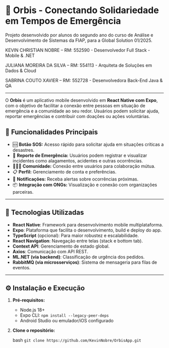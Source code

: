 # 📱 Orbis - Conectando Solidariedade em Tempos de Emergência

Projeto desenvolvido por alunos do segundo ano do curso de Análise e Desenvolvimento de Sistemas da FIAP, para a Global Solution 01/2025.

KEVIN CHRISTIAN NOBRE – RM: 552590 - Desenvolvedor Full Stack - Mobile & .NET

JULIANA MOREIRA DA SILVA – RM: 554113 - Arquiteta de Soluções em Dados & Cloud

SABRINA COUTO XAVIER – RM: 552728 - Desenvolvedora Back-End Java & QA

---

O **Orbis** é um aplicativo mobile desenvolvido em **React Native com Expo**, com o objetivo de facilitar a conexão entre pessoas em situação de emergência e a comunidade ao seu redor. 
Usuários podem solicitar ajuda, reportar emergências e contribuir com doações ou ações voluntárias.

## 🚀 Funcionalidades Principais

- 🆘 **Botão SOS:** Acesso rápido para solicitar ajuda em situações críticas a desastres.
- 📍 **Reporte de Emergência:** Usuários podem registrar e visualizar incidentes como alagamentos, acidentes e outras ocorrências.
- 🧑‍🤝‍🧑 **Comunidade:** Conexão entre usuários para colaboração mútua.
- 📋 **Perfil:** Gerenciamento de conta e preferências.
- 🔔 **Notificações:** Receba alertas sobre ocorrências próximas.
- 📦 **Integração com ONGs:** Visualização e conexão com organizações parceiras.

---

## 📱 Tecnologias Utilizadas

- **React Native**: Framework para desenvolvimento mobile multiplataforma.
- **Expo**: Plataforma que facilita o desenvolvimento, build e deploy do app.
- **TypeScript** (opcional): Para maior robustez e escalabilidade.
- **React Navigation**: Navegação entre telas (stack e bottom tab).
- **Context API**: Gerenciamento de estado global.
- **Axios**: Comunicação com API REST.
- **ML.NET (via backend)**: Classificação de urgência dos pedidos.
- **RabbitMQ (via microsserviços)**: Sistema de mensageria para filas de eventos.

---

## ⚙️ Instalação e Execução

1. **Pré-requisitos:**
   - Node.js 18+
   - Expo CLI: `npm install --legacy-peer-deps`
   - Android Studio ou emulador/iOS configurado

2. **Clone o repositório:**
   
   bash `git clone https://github.com/KevinNobre/OrbisApp.git`
   
